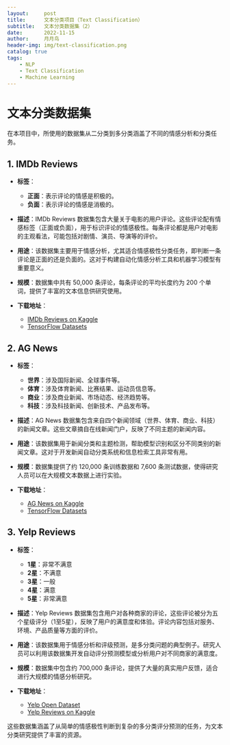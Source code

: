 ```yaml
---
layout:     post
title:      文本分类项目（Text Classification）
subtitle:   文本分类数据集（2）
date:       2022-11-15
author:     月月鸟
header-img: img/text-classification.png
catalog: true
tags:
    - NLP
    - Text Classification
    - Machine Learning
---
```


# 文本分类数据集

在本项目中，所使用的数据集从二分类到多分类涵盖了不同的情感分析和分类任务。

## 1. IMDb Reviews

- **标签**：
  - **正面**：表示评论的情感是积极的。
  - **负面**：表示评论的情感是消极的。

- **描述**：IMDb Reviews 数据集包含大量关于电影的用户评论。这些评论配有情感标签（正面或负面），用于标识评论的情感极性。每条评论都是用户对电影的主观看法，可能包括对剧情、演员、导演等的评价。

- **用途**：该数据集主要用于情感分析，尤其适合情感极性分类任务，即判断一条评论是正面的还是负面的。这对于构建自动化情感分析工具和机器学习模型有重要意义。

- **规模**：数据集中共有 50,000 条评论，每条评论的平均长度约为 200 个单词，提供了丰富的文本信息供研究使用。

- **下载地址**：
  - [IMDb Reviews on Kaggle](https://www.kaggle.com/datasets/lakshmi25npathi/imdb-dataset-of-50k-movie-reviews)
  - [TensorFlow Datasets](https://www.tensorflow.org/datasets/catalog/imdb_reviews)

## 2. AG News

- **标签**：
  - **世界**：涉及国际新闻、全球事件等。
  - **体育**：涉及体育新闻、比赛结果、运动员信息等。
  - **商业**：涉及商业新闻、市场动态、经济趋势等。
  - **科技**：涉及科技新闻、创新技术、产品发布等。

- **描述**：AG News 数据集包含来自四个新闻领域（世界、体育、商业、科技）的新闻文章。这些文章摘自在线新闻门户，反映了不同主题的新闻内容。

- **用途**：该数据集用于新闻分类和主题检测，帮助模型识别和区分不同类别的新闻文章。这对于开发新闻自动分类系统和信息检索工具非常有用。

- **规模**：数据集提供了约 120,000 条训练数据和 7,600 条测试数据，使得研究人员可以在大规模文本数据上进行实验。

- **下载地址**：
  - [AG News on Kaggle](https://www.kaggle.com/datasets/amananandrai/ag-news-classification-dataset)
  - [TensorFlow Datasets](https://www.tensorflow.org/datasets/catalog/ag_news_subset)

## 3. Yelp Reviews

- **标签**：
  - **1星**：非常不满意
  - **2星**：不满意
  - **3星**：一般
  - **4星**：满意
  - **5星**：非常满意

- **描述**：Yelp Reviews 数据集包含用户对各种商家的评论，这些评论被分为五个星级评分（1至5星），反映了用户的满意度和体验。评论内容包括对服务、环境、产品质量等方面的评价。

- **用途**：该数据集用于情感分析和评级预测，是多分类问题的典型例子。研究人员可以利用该数据集开发自动评分预测模型或分析用户对不同商家的满意度。

- **规模**：数据集中包含约 700,000 条评论，提供了大量的真实用户反馈，适合进行大规模的情感分析研究。

- **下载地址**：
  - [Yelp Open Dataset](https://www.yelp.com/dataset)
  - [Yelp Reviews on Kaggle](https://www.kaggle.com/datasets/yelp-dataset/yelp-dataset)

这些数据集涵盖了从简单的情感极性判断到复杂的多分类评分预测的任务，为文本分类研究提供了丰富的资源。